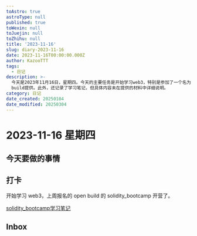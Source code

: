 ```yaml
---
toAstro: true
astroType: null
published: true
toWexin: null
toJuejin: null
toZhihu: null
title: '2023-11-16'
slug: diary-2023-11-16
date: 2023-11-16T00:00:00.000Z
author: KazooTTT
tags:
  - 日记
description: >-
  今天是2023年11月16日，星期四。今天的主要任务是开始学习web3，特别是参加了一个名为solidity_bootcamp的在线课程，该课程由open
  build提供。此外，还记录了学习笔记，但具体内容未在提供的材料中详细说明。
category: 日记
date_created: 20250104
date_modified: 20250304
---
```


# 2023-11-16 星期四

## 今天要做的事情

## 打卡

开始学习 web3，上周报名的 open build 的 solidity_bootcamp 开营了。

[solidity_bootcamp学习笔记](https://notes.kazoottt.top/03-领域/web3/solidity_bootcamp学习笔记)

## Inbox

<!-- start of weread -->
<!-- end of weread -->
